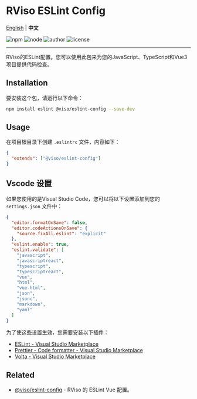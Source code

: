 # RViso ESLint Config

[English](./README.md) | **中文**

![npm](https://img.shields.io/npm/v/@viso/eslint-config)
![node](https://img.shields.io/badge/node-%5E18.0.0-bluegreen)
![author](https://img.shields.io/badge/author-lingann-purple)
![license](https://img.shields.io/github/license/rviso/rviso-eslint)

---

RViso的ESLint配置。您可以使用此包来为您的JavaScript、TypeScript和Vue3项目提供代码检查。

## Installation

要安装这个包，请运行以下命令：

```bash
npm install eslint @viso/eslint-config --save-dev
```

## Usage

在项目根目录下创建 `.eslintrc` 文件，内容如下：

```json
{
  "extends": ["@viso/eslint-config"]
}
```

## Vscode 设置

如果您使用的是Visual Studio Code，您可以将以下设置添加到您的 `settings.json` 文件中：

```json
{
  "editor.formatOnSave": false,
  "editor.codeActionsOnSave": {
    "source.fixAll.eslint": "explicit"
  },
  "eslint.enable": true,
  "eslint.validate": [
    "javascript",
    "javascriptreact",
    "typescript",
    "typescriptreact",
    "vue",
    "html",
    "vue-html",
    "json",
    "jsonc",
    "markdown",
    "yaml"
  ]
}
```

为了使这些设置生效，您需要安装以下插件：

- [ESLint - Visual Studio Marketplace](https://marketplace.visualstudio.com/items?itemName=dbaeumer.vscode-eslint)
- [Prettier - Code formatter - Visual Studio Marketplace](https://marketplace.visualstudio.com/items?itemName=esbenp.prettier-vscode)
- [Volta - Visual Studio Marketplace](https://marketplace.visualstudio.com/items?itemName=volta.volta)

## Related

- [@viso/eslint-config](https://www.npmjs.com/package/@viso/eslint-config) - RViso 的 ESLint Vue 配置。

